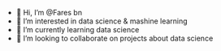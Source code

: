 - 👋 Hi, I’m @Fares bn
- 👀 I’m interested in data science & mashine learning
- 🌱 I’m currently learning data science
- 💞️ I’m looking to collaborate on projects about data science
  

<!---
Faresbn23/Faresbn23 is a ✨ special ✨ repository because its `README.md` (this file) appears on your GitHub profile.
You can click the Preview link to take a look at your changes.
--->
